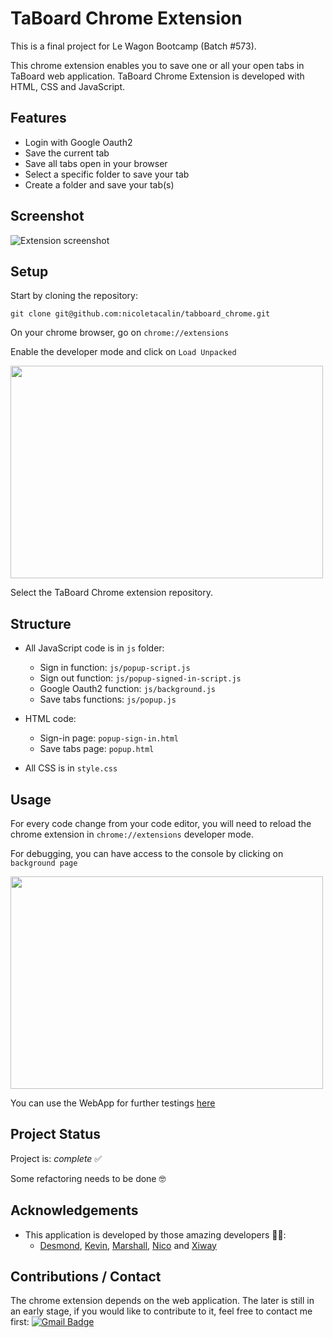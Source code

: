 # TaBoard Chrome Extension 

This is a final project for Le Wagon Bootcamp (Batch #573).

This chrome extension enables you to save one or all your open tabs in TaBoard web application. 
TaBoard Chrome Extension is developed with HTML, CSS and JavaScript.

## Features

- Login with Google Oauth2
- Save the current tab
- Save all tabs open in your browser
- Select a specific folder to save your tab
- Create a folder and save your tab(s)

## Screenshot
![Extension screenshot](https://res.cloudinary.com/xiway/image/upload/v1621088058/Extension_rfyciq.gif)

## Setup 

Start by cloning the repository: 

```
git clone git@github.com:nicoletacalin/tabboard_chrome.git
```

On your chrome browser, go on ```chrome://extensions```

Enable the developer mode and click on ```Load Unpacked```

<img src="https://res.cloudinary.com/xiway/image/upload/v1621088980/Load_unpacked_copie_qvkpzo.png" width="500" height="340">

Select the TaBoard Chrome extension repository.

## Structure

- All JavaScript code is in ```js``` folder: 
  - Sign in function: ```js/popup-script.js```
  - Sign out function: ```js/popup-signed-in-script.js```
  - Google Oauth2 function: ```js/background.js```
  - Save tabs functions: ```js/popup.js```
  
- HTML code: 
  - Sign-in page: ```popup-sign-in.html```
  - Save tabs page: ```popup.html```
  
- All CSS is in ```style.css```

## Usage 

For every code change from your code editor, you will need to reload the chrome extension in ```chrome://extensions``` developer mode. 

For debugging, you can have access to the console by clicking on ```background page```

<img src="https://res.cloudinary.com/xiway/image/upload/v1621088987/Load_unpacked_debogging_syltxh.png" width="500" height="340">

You can use the WebApp for further testings [here](https://github.com/XiwayB/TabBoard)

## Project Status

Project is: _complete_ ✅

Some refactoring needs to be done 🤓

## Acknowledgements
- This application is developed by those amazing developers 🙌🏻: 
  - [Desmond](https://github.com/barrrricade), [Kevin](https://github.com/kkurcz), [Marshall](https://github.com/Marshall-Hao), [Nico](https://github.com/nicoletacalin) and [Xiway](https://github.com/XiwayB)

## Contributions / Contact
The chrome extension depends on the web application. The later is still in an early stage, if you would like to contribute to it, feel free to contact me first: [![Gmail Badge](https://img.shields.io/badge/xiway.banh-D14836?style=flat-square&logo=Gmail&logoColor=white&link=mailto:xiway.banh@gmail.com)](mailto:xiway.banh@gmail.com) 
